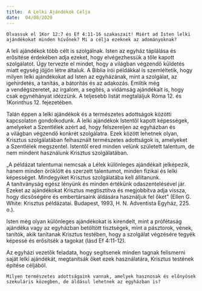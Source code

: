 ```yaml
---
title:  A Lelki Ajándékok Célja
date:  04/08/2020
---
```


`Olvassuk el 1Kor 12:7 és Ef 4:11-16 szakaszait! Miért ad Isten lelki ajándékokat minden hívőnek? Mi a célja ezeknek az adományoknak?`

A leli ajándékok több célt is szolgálnak. Isten az egyház táplálása és erősítése érdekében adja ezeket, hogy elvégezhessük a tőle kapott szolgálatot. Úgy tervezte el mindet, hogy a világban végzendő küldetés miatt egység jöjjön létre általuk. A Biblia írói példákkal is szemléltetik, hogy milyen lelki ajándékokat ad Isten az egyházának, mint a szolgálat, az igehirdetés, a tanítás, a bátorítás és az adakozás. Említik még a vendégszeretet, az irgalom, a segítés, a vidámság ajándékait is, hogy csak egynéhányat idézzünk. A teljesebb listát megtaláljuk Róma 12. és 1Korinthus 12. fejezetében. 

Talán éppen a lelki ajándékok és a természetes adottságok közötti kapcsolaton gondolkodunk. A lelki ajándékok Istentől kapott képességek, amelyeket a Szentlélek azért ad, hogy felszereljen az egyházban és a világban végzendő konkrét szolgálatra. Ezek között lehetnek olyan, Krisztus szolgálatában felhasznált természetes adottságok is, amelyeket a Szentlélek megszentel. Istentől ered minden velünk született talentum, de nem mindent használunk Krisztus szolgálatában.

„A példázat talentumai nemcsak a Lélek különleges ajándékait jelképezik, hanem minden öröklött és szerzett talentumot, minden fizikai és lelki képességet. Mindegyiket Krisztus szolgálatába kell állítanunk. A tanítványság egész lényünk és minden értékünk odaszentelésével jár. Ezeket az ajándékokat Krisztus megtisztítva és megjobbítva adja vissza, hogy dicsőségére és embertársaink áldására használjuk fel őket” (Ellen G. White: Krisztus példázatai. Budapest, 1993, H. N. Adventista Egyház, 225. o.).

Isten még olyan különleges ajándékokat is kirendelt, mint a prófétaság ajándéka vagy az egyházban betöltött tisztségek, mint a pásztorok, vének, tanítók, akik tanítanak Krisztus testében, hogy a szolgálat végzésére tegyék képessé és erősítsék a tagokat (lásd Ef 4:11-12).

Az egyházi vezetők feladata, hogy segítsenek minden tagnak felismerni saját lelki ajándékát, megtanítsák őket ezek használatára, Krisztus testének építése céljából.

`Milyen természetes adottságaink vannak, amelyek hasznosak és előnyösek szekuláris közegben, de áldásul lehetnek az egyházban is?`